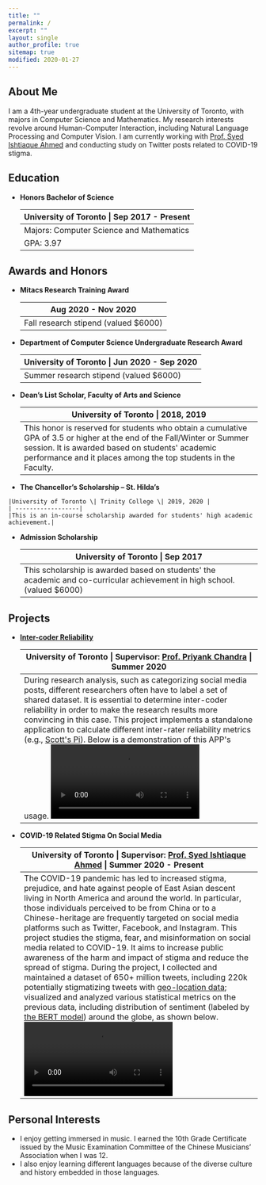 ```yaml
---
title: ""
permalink: /
excerpt: ""
layout: single
author_profile: true
sitemap: true
modified: 2020-01-27
---
```


## About Me

I am a 4th-year undergraduate student at the University of Toronto, with majors in Computer Science and Mathematics. My research interests revolve around Human-Computer Interaction, including Natural Language Processing and Computer Vision. I am currently working with [Prof. Syed Ishtiaque Ahmed](https://www.ishtiaque.net) and conducting study on Twitter posts related to COVID-19 stigma.

## Education

* **Honors Bachelor of Science** 
    
    |University of Toronto \| Sep 2017 - Present|
    | ------------------|
    |Majors: Computer Science and Mathematics|
    |GPA: 3.97|

<!-- ## Experience -->

## Awards and Honors
* **Mitacs Research Training Award**

    |Aug 2020 - Nov 2020|
    | ------------------|
    |Fall research stipend (valued $6000)|
    

* **Department of Computer Science Undergraduate Research Award**

    |University of Toronto \| Jun 2020 - Sep 2020|
    | ------------------|
    |Summer research stipend (valued $6000)|
     

* **Dean’s List Scholar, Faculty of Arts and Science**

    | University of Toronto       \| 2018, 2019  | 
    | ------------------|
    | This honor is reserved for students who obtain a cumulative GPA of 3.5 or higher at the end of the Fall/Winter or Summer session. It is awarded based on students' academic performance and it places among the top students in the Faculty.|

* **The Chancellor’s Scholarship – St. Hilda’s**  
<!-- https://www.trinity.utoronto.ca/study-arts-science/scholarships-financial-aid/in-course-scholarships/ -->

    |University of Toronto \| Trinity College \| 2019, 2020 |
    | ------------------|
    |This is an in-course scholarship awarded for students' high academic achievement.|
    

* **Admission Scholarship**

    |University of Toronto \| Sep 2017 |
    | ------------------|
    |This scholarship is awarded based on students' the academic and co-curricular achievement in high school. (valued $6000)|
    

## Projects

* **[Inter-coder Reliability](https://github.com/dingyanna/intercoder-reliability-app)**

    |University of Toronto  \| Supervisor: [Prof. Priyank Chandra](https://www.priyankc.com) \| Summer 2020|
    | ------------------|
    |During research analysis, such as categorizing social media posts, different researchers often have to label a set of shared dataset. It is essential to determine inter-coder reliability in order to make the research results more convincing in this case. This project implements a standalone application to calculate different inter-rater reliability metrics (e.g., [Scott's Pi](https://en.wikipedia.org/wiki/Scott%27s_Pi)). Below is a demonstration of this APP's usage. ![demo](/assets/demo.mov)|

* **COVID-19 Related Stigma On Social Media**

    |University of Toronto \| Supervisor: [Prof. Syed Ishtiaque Ahmed](https://www.ishtiaque.net) \| Summer 2020 - Present|
    | ------------------|
    |The COVID-19 pandemic has led to increased stigma, prejudice, and hate against people of East Asian descent living in North America and around the world. In particular, those individuals perceived to be from China or to a Chinese-heritage are frequently targeted on social media platforms such as Twitter, Facebook, and Instagram. This project studies the stigma, fear, and misinformation on social media related to COVID-19. It aims to increase public awareness of the harm and impact of stigma and reduce the spread of stigma. During the project, I collected and maintained a dataset of 650+ million tweets, including 220k potentially stigmatizing tweets with [geo-location data](https://developer.twitter.com/en/docs/tutorials/tweet-geo-metadata); visualized and analyzed various statistical metrics on the previous data, including distribution of sentiment (labeled by [the BERT model](https://en.wikipedia.org/wiki/BERT_(language_model))) around the globe, as shown below. ![timeline](/assets/timeline.mov)|

## Personal Interests

* I enjoy getting immersed in music. I earned the 10th Grade Certificate issued by the Music Examination Committee of the Chinese Musicians’ Association when I was 12. 
* I also enjoy learning different languages because of the diverse culture and history embedded in those languages.
